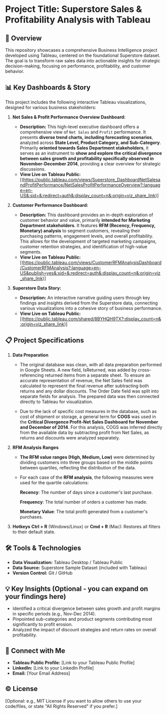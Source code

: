 # Project Title: Superstore Sales & Profitability Analysis with Tableau

## 🚀 Overview

This repository showcases a comprehensive Business Intelligence project developed using Tableau, centered on the foundational Superstore dataset. The goal is to transform raw sales data into actionable insights for strategic decision-making, focusing on performance, profitability, and customer behavior.

## 📊 Key Dashboards & Story

This project includes the following interactive Tableau visualizations, designed for various business stakeholders:

1.  **Net Sales & Profit Performance Overview Dashboard:**
    * **Description:** This high-level executive dashboard offers a comprehensive view of `Net Sales` and `Profit` performance. It presents **diverse trend charts, including forecasting scenarios**, analyzed across **State Level, Product Category, and Sub-Category**. Primarily **oriented towards Sales Department stakeholders**, it serves as an instrument to **show and explore the critical divergence between sales growth and profitability specifically observed in November-December 2014**, providing a clear overview for strategic discussions.
    * **View Live on Tableau Public:** [(https://public.tableau.com/views/Superstore_DashboardNetSalesandProfitPerformance/NetSalesProfitPerformanceOverview?:language=en-US&:sid=&:redirect=auth&:display_count=n&:origin=viz_share_link)]
          
2.  **Customer Performance Dashboard:**
    * **Description:** This dashboard provides an in-depth exploration of customer behavior and value, primarily **intended for Marketing Department stakeholders**. It features **RFM (Recency, Frequency, Monetary) analysis** to segment customers, revealing their purchasing patterns, engagement levels, and overall profitability. This allows for the development of targeted marketing campaigns, customer retention strategies, and identification of high-value segments.
    * **View Live on Tableau Public:** [(https://public.tableau.com/views/CustomerRFMAnalysisDashboard/CustomerRFMAnalysis?:language=en-US&publish=yes&:sid=&:redirect=auth&:display_count=n&:origin=viz_share_link)]

3.  **Superstore Data Story:**
    * **Description:** An interactive narrative guiding users through key findings and insights derived from the Superstore data, connecting various visualizations into a cohesive story of business performance.
    * **View Live on Tableau Public:** [(https://public.tableau.com/shared/8BYHQH9TX?:display_count=n&:origin=viz_share_link)]
    
## 📋 Project Specifications

1.  **Data Preparation**
    * The original database was clean, with all data preparation performed in Google Sheets. A new field, IsReturned, was added by cross-referencing returned items from a separate    sheet. To ensure an accurate representation of revenue, the Net Sales field was calculated to represent the final revenue after subtracting both returns and any dollar discounts. The Order Date field was split into separate fields for analysis. The prepared data was then connected directly to Tableau for visualization.

    * Due to the lack of specific cost measures in the database, such as cost of shipment or storage, a general term for **COGS** was used in the **Critical Divergence Profit-Net Sales Dashboard for November and December of 2014**. For this analysis, COGS was inferred directly from the available data by subtracting profit from Net Sales, as returns and discounts were analyzed separately.

2.  **RFM Analysis Ranges**
    * **The RFM value ranges (High, Medium, Low)** were determined by dividing customers into three groups based on the middle points between quartiles, reflecting the distribution of the data.

    * For each case of the **RFM analysis**, the following measures were used for the quartile calculations:

         **Recency**: The number of days since a customer's last purchase.

         **Frequency**: The total number of orders a customer has made.

         **Monetary Value**: The total profit generated from a customer's purchases.

3.  **Hotkeys**
**Ctrl + R** (Windows/Linux) or **Cmd + R** (Mac): Restores all filters to their default state.


## 🛠️ Tools & Technologies

* **Data Visualization:** Tableau Desktop / Tableau Public
* **Data Source:** Superstore Sample Dataset (included with Tableau)
* **Version Control:** Git / GitHub

## 💡 Key Insights (Optional - you can expand on your findings here)

* Identified a critical divergence between sales growth and profit margins in specific periods (e.g., Nov-Dec 2014).
* Pinpointed sub-categories and product segments contributing most significantly to profit erosion.
* Analyzed the impact of discount strategies and return rates on overall profitability.

## 📧 Connect with Me

* **Tableau Public Profile:** [Link to your Tableau Public Profile]
* **LinkedIn:** [Link to your LinkedIn Profile]
* **Email:** [Your Email Address]

## © License

[Optional: e.g., MIT License if you want to allow others to use your code/files, or state "All Rights Reserved" if you prefer.]
